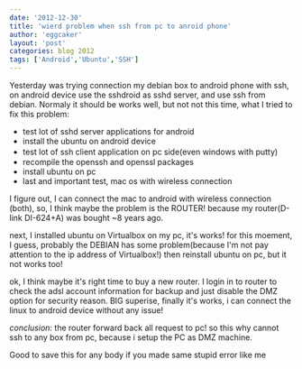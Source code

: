 ```yaml
---
date: '2012-12-30'
title: 'wierd problem when ssh from pc to anroid phone'
author: 'eggcaker'
layout: 'post'
categories: blog 2012
tags: ['Android','Ubuntu','SSH']
---
```


Yesterday was trying connection my debian box to android phone with ssh, 
on android device use the sshdroid  as sshd server, and use ssh from debian. 
Normaly it should be works well, but not not this time, what I tried to fix this 
problem:

- test lot of sshd server applications for android
- install the ubuntu on android device 
- test lot of ssh client application on pc side(even windows with putty)　
- recompile the openssh and openssl packages
- install ubuntu on pc 
- last and important test, mac os with wireless connection 

I figure out, I can connect the mac to android with wireless connection (both),
so, I think maybe the problem is the ROUTER! because my router(D-link DI-624+A) 
was bought ~8 years ago. 

next, I installed ubuntu on Virtualbox on my pc, it's works! for this moement, 
I guess, probably the DEBIAN has some problem(because I'm not pay attention to
the ip address of Virtualbox!) then reinstall ubuntu on pc, but it not works too! 

ok, I think maybe it's right time to buy a new router. I login in to router to 
check the adsl account information for backup and just disable the DMZ option
for security reason. BIG superise, finally it's works, i can connect the linux 
to android device without any issue!

*conclusion*: the router forward back all request to pc! so this why cannot 
ssh to any box from pc, because i setup the PC as DMZ machine.

Good to save this for any body if you made same stupid error like me 




